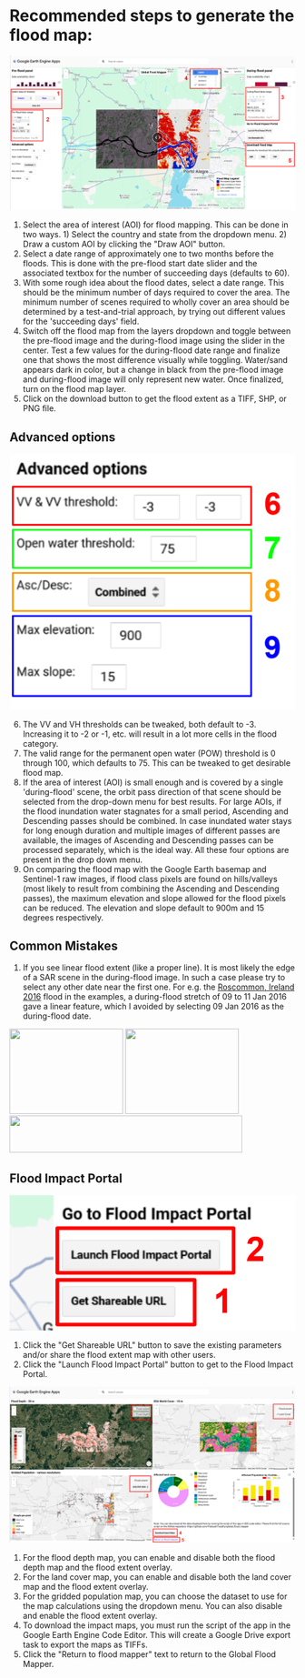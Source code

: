 # Recommended steps to generate the flood map: <br/>

<img src="../media/GFM-v2-instructionspg1.png">

1. Select the area of interest (AOI) for flood mapping. This can be done in two ways. 1) Select the country and state from the dropdown menu. 2) Draw a custom AOI by clicking the "Draw AOI" button. <br/>
2. Select a date range of approximately one to two months before the floods. This is done with the pre-flood start date slider and the associated textbox for the number of succeeding days (defaults to 60). <br/>
3. With some rough idea about the flood dates, select a date range. This should be the minimum number of days required to cover the area. The minimum number of scenes required to wholly cover an area should be determined by a test-and-trial approach, by trying out different values for the 'succeeding days' field. <br/>
4. Switch off the flood map from the layers dropdown and toggle between the pre-flood image and the during-flood image using the slider in the center. Test a few values for the during-flood date range and finalize one that shows the most difference visually while toggling. Water/sand appears dark in color, but a change in black from the pre-flood image and during-flood image will only represent new water. Once finalized, turn on the flood map layer. <br/>
5. Click on the download button to get the flood extent as a TIFF, SHP, or PNG file. <br/>

## Advanced options <br/>

<img src="../media/GFM-v2-instructionspg2.png">

6. The VV and VH thresholds can be tweaked, both default to -3. Increasing it to -2 or -1, etc. will result in a lot more cells in the flood category. <br/> 
7. The valid range for the permanent open water (POW) threshold is 0 through 100, which defaults to 75. This can be tweaked to get desirable flood map. <br/>
8. If the area of interest (AOI) is small enough and is covered by a single 'during-flood' scene, the orbit pass direction of that scene should be selected from the drop-down menu for best results. For large AOIs, if the flood inundation water stagnates for a small period, Ascending and Descending passes should be combined. In case inundated water stays for long enough duration and multiple images of different passes are available, the images of Ascending and Descending passes can be processed separately, which is the ideal way. All these four options are present in the drop down menu. <br/>
9. On comparing the flood map with the Google Earth basemap and Sentinel-1 raw images, if flood class pixels are found on hills/valleys (most likely to result from combining the Ascending and Descending passes), the maximum elevation and slope allowed for the flood pixels can be reduced. The elevation and slope default to 900m and 15 degrees respectively.

## Common Mistakes <br/>

1. If you see linear flood extent (like a proper line). It is most likely the edge of a SAR scene in the during-flood image. In such a case please try to select any other date near the first one. For e.g. the [Roscommon, Ireland 2016](../examples/2016) flood in the examples, a during-flood stretch of 09 to 11 Jan 2016 gave a linear feature, which I avoided by selecting 09 Jan 2016 as the during-flood date.<br/>

<img src="../media/2016_Roscommon_Mistake.png" height="150" width="200">	<img src="../media/expl/2016_Roscommon.png" height="150" width="200"><br/>
<img src="../media/legend_base.png" height="65" width="410"><br/>

## Flood Impact Portal <br/>

<img src="../media/GFM-v2-instructionspg3.png">

1. Click the "Get Shareable URL" button to save the existing parameters and/or share the flood extent map with other users.
2. Click the "Launch Flood Impact Portal" button to get to the Flood Impact Portal.

<img src="../media/GFM-v2-instructionspg4.png">

1. For the flood depth map, you can enable and disable both the flood depth map and the flood extent overlay.
2. For the land cover map, you can enable and disable both the land cover map and the flood extent overlay.
3. For the gridded population map, you can choose the dataset to use for the map calculations using the dropdown menu. You can also disable and enable the flood extent overlay.
4. To download the impact maps, you must run the script of the app in the Google Earth Engine Code Editor. This will create a Google Drive export task to export the maps as TIFFs.
5. Click the "Return to flood mapper" text to return to the Global Flood Mapper. 
